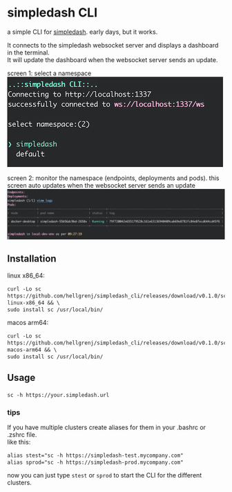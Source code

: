 # simpledash CLI

a simple CLI for [simpledash](https://github.com/hellgrenj/simpledash). 
early days, but it works.  


It connects to the simpledash websocket server and displays a dashboard in the terminal.   
It will update the dashboard when the websocket server sends an update.  

screen 1: select a namespace  
![screenshot2](screenshot1.png)  

screen 2: monitor the namespace (endpoints, deployments and pods). this screen auto updates when the websocket server sends an update
![screenshot2](screenshot2.png)

## Installation

linux x86_64:
```
curl -Lo sc https://github.com/hellgrenj/simpledash_cli/releases/download/v0.1.0/sc-linux-x86_64 && \
sudo install sc /usr/local/bin/
```
macos arm64:
```
curl -Lo sc https://github.com/hellgrenj/simpledash_cli/releases/download/v0.1.0/sc-macos-arm64 && \
sudo install sc /usr/local/bin/
```

## Usage

```sc -h https://your.simpledash.url```

### tips
If you have multiple clusters create aliases for them in your .bashrc or .zshrc file.  
like this:  
```
alias stest="sc -h https://simpledash-test.mycompany.com"
alias sprod="sc -h https://simpledash-prod.mycompany.com"
```  
now you can just type ```stest``` or ```sprod``` to start the CLI for the different clusters.


